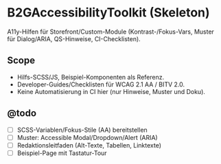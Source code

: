 # B2GAccessibilityToolkit (Skeleton)
A11y-Hilfen für Storefront/Custom-Module (Kontrast-/Fokus-Vars, Muster für Dialog/ARIA, QS-Hinweise, CI-Checklisten).

## Scope
- Hilfs-SCSS/JS, Beispiel-Komponenten als Referenz.
- Developer-Guides/Checklisten für WCAG 2.1 AA / BITV 2.0.
- Keine Automatisierung in CI hier (nur Hinweise, Muster und Doku).

## @todo
- [ ] SCSS-Variablen/Fokus-Stile (AA) bereitstellen
- [ ] Muster: Accessible Modal/Dropdown/Alert (ARIA)
- [ ] Redaktionsleitfaden (Alt-Texte, Tabellen, Linktexte)
- [ ] Beispiel-Page mit Tastatur-Tour
